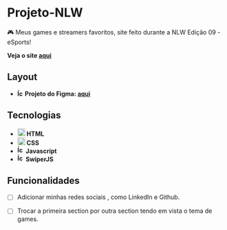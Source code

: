 # Projeto-NLW

🎮 Meus games e streamers favoritos, site feito durante a NLW Edição 09 - eSports!

<strong>Veja o site <a href="Inserir aqui" target="_blank" rel="noopener norefferrer">aqui</a></strong>

## Layout

- <strong>
    <img src="https://cdn.jsdelivr.net/gh/devicons/devicon/icons/figma/figma-original.svg" alt="Ícone do Figma colorido" style="width: 14px;" /> 
      Projeto do Figma: <a href="https://www.figma.com/community/file/1150897317533332617" target="_blank" rel="noopener norefferrer">aqui</a>
  </strong>

## Tecnologias

- <strong>
    <img src="https://cdn.jsdelivr.net/gh/devicons/devicon/icons/html5/html5-original.svg" alt="Ícone do HTML5" style="width: 18px;" /> 
      HTML
  </strong>
- <strong>
    <img src="https://cdn.jsdelivr.net/gh/devicons/devicon/icons/css3/css3-original.svg" alt="Ícone do CSS3" style="width: 18px;" /> 
      CSS
  </strong>
- <strong>
     <img src="https://cdn.jsdelivr.net/gh/devicons/devicon/icons/javascript/javascript-original.svg" alt="Ícone do Javascript" style="width: 16px;" /> 
      Javascript
  </strong>
- <strong>
     <img src="https://swiperjs.com/images/favicon.svg" alt="Ícone do SwiperJS" style="width: 16px;" /> 
      SwiperJS
  </strong>

## Funcionalidades

- [ ] Adicionar minhas redes sociais , como LinkedIn e Github.
- [ ] Trocar a primeira section por outra section tendo em vista o tema de games.

